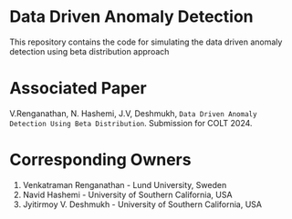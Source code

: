 # Data Driven Anomaly Detection
This repository contains the code for simulating the data driven anomaly detection using beta distribution approach

# Associated Paper
V.Renganathan, N. Hashemi, J.V, Deshmukh, ``Data Driven Anomaly Detection Using Beta Distribution``. Submission for COLT 2024.

# Corresponding Owners
1. Venkatraman Renganathan - Lund University, Sweden
2. Navid Hashemi - University of Southern California, USA
3. Jyitirmoy V. Deshmukh - University of Southern California, USA
